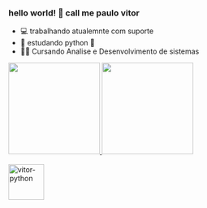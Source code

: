 ### hello world! 👋 call me paulo vitor

- 💻 trabalhando atualemnte com suporte 
- 📓 estudando python 🐍    
- 👨‍🎓 Cursando Analise e Desenvolvimento de sistemas

<div>
<a href="https://github.com/vsouza99">
<img height="180em" src="https://github-readme-stats.vercel.app/api/top-langs/?username=vsouza99&layout=compact&langs_count=7&theme=tokyonight"/>
<img height="180em" src="https://github-readme-stats.vercel.app/api?username=vsouza99&show_icons=true&theme=tokyonight&include_all_commits=true&count_private=true"/>
</div>
</div style="display: inline_block"><br>
  <img align="center" alt="vitor-python" height="70" weidth="50" src="https://cdn.jsdelivr.net/gh/devicons/devicon/icons/python/python-original-wordmark.svg" />
  
  ##
  
  
          
